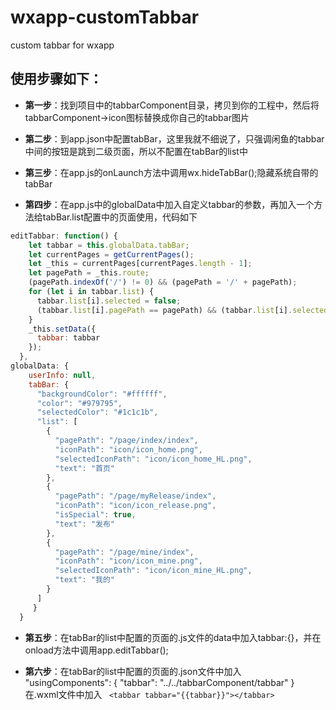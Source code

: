 # wxapp-customTabbar
custom tabbar for wxapp

## 使用步骤如下：
- **第一步**：找到项目中的tabbarComponent目录，拷贝到你的工程中，然后将tabbarComponent->icon图标替换成你自己的tabbar图片

- **第二步**：到app.json中配置tabBar，这里我就不细说了，只强调闲鱼的tabbar中间的按钮是跳到二级页面，所以不配置在tabBar的list中

- **第三步**：在app.js的onLaunch方法中调用wx.hideTabBar();隐藏系统自带的tabBar

- **第四步**：在app.js中的globalData中加入自定义tabbar的参数，再加入一个方法给tabBar.list配置中的页面使用，代码如下
``` javascript
editTabbar: function() {
    let tabbar = this.globalData.tabBar;
    let currentPages = getCurrentPages();
    let _this = currentPages[currentPages.length - 1];
    let pagePath = _this.route;
    (pagePath.indexOf('/') != 0) && (pagePath = '/' + pagePath);
    for (let i in tabbar.list) {
      tabbar.list[i].selected = false;
      (tabbar.list[i].pagePath == pagePath) && (tabbar.list[i].selected = true);
    }
    _this.setData({
      tabbar: tabbar
    });
  },
globalData: {
    userInfo: null,
    tabBar: {
      "backgroundColor": "#ffffff",
      "color": "#979795",
      "selectedColor": "#1c1c1b",
      "list": [
        {
          "pagePath": "/page/index/index",
          "iconPath": "icon/icon_home.png",
          "selectedIconPath": "icon/icon_home_HL.png",
          "text": "首页"
        },
        {
          "pagePath": "/page/myRelease/index",
          "iconPath": "icon/icon_release.png",
          "isSpecial": true,
          "text": "发布"
        },
        {
          "pagePath": "/page/mine/index",
          "iconPath": "icon/icon_mine.png",
          "selectedIconPath": "icon/icon_mine_HL.png",
          "text": "我的"
        }
      ]
     }
  }
  ```

- **第五步**：在tabBar的list中配置的页面的.js文件的data中加入tabbar:{}，并在onload方法中调用app.editTabbar();

- **第六步**：在tabBar的list中配置的页面的.json文件中加入
"usingComponents": {
"tabbar": "../../tabbarComponent/tabbar"
}
在.wxml文件中加入 ``` <tabbar tabbar="{{tabbar}}"></tabbar>```
